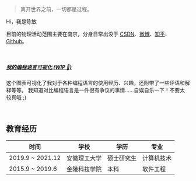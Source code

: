 > 离开世界之前，一切都是过程。

Hi，我是陈敏

目前的物理活动范围主要在南京，分身日常出没于 [CSDN](https://blog.csdn.net/pentiumCM)、[微博](https://weibo.com/pentiumCM)、[知乎]()、[Github](https://github.com/pentiumCM)。

<br>

##### [我的编程语言可视化 (WIP 🚧)]()

这个图表可视化了我对于各种编程语言的使用经历、兴趣，还附带了一些评语和解释等等。 我知道对比编程语言是一件很有争议的事情……自娱自乐一下！不要太较真哦 ;)

<br>


## 教育经历
| 时间 | 学校 | 学历 | 专业 |
|-|-|-|-|
| 2019.9 ~ 2021.12| 安徽理工大学 | 硕士研究生 |计算机技术|
| 2015.9 ~ 2019.6 | 金陵科技学院| 本科 | 软件工程 |

